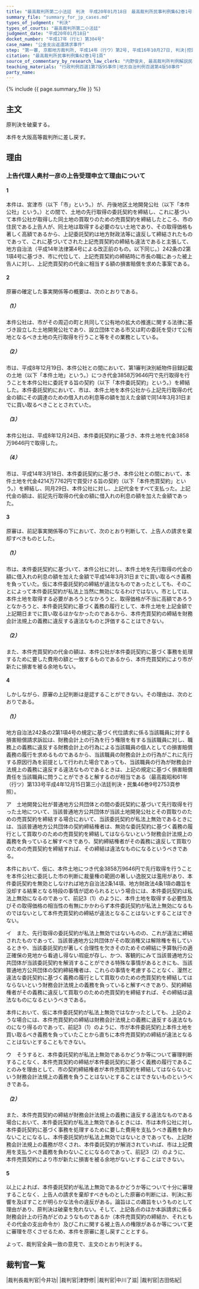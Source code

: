 ```yaml
---
title: "最高裁判所第二小法廷　判決　平成20年01月18日　最高裁判所民事判例集62巻1号1頁"
summary_file: "summary_for_jp_cases.md"
types_of_judgment: "判決"
types_of_courts: "最高裁判所第二小法廷"
judgment_date: "平成20年01月18日"
docket_number: "平成17年（行ヒ）第304号"
case_name: "公金支出返還請求事件"
step: "第一審, 京都地方裁判所, 平成14年（行ウ）第2号, 平成16年10月27日, 判決|控訴審, 大阪高等裁判所, 平成16年（行コ）第118号, 平成17年6月10日, 判決|差戻控訴審, 大阪高等裁判所, 平成20年（行コ）第23号, 平成21年2月13日, 判決|差戻上告審, 最高裁判所第一小法廷, 平成21年（行ヒ）第162号, 平成21年12月17日, 判決"
citation: "最高裁判所民事判例集62巻1号1頁"
source_of_commentary_by_research_law_clerk: "内野俊夫, 最高裁判所判例解説民事篇平成20年度1頁"
teaching_materials: "行政判例百選1第7版95事件|地方自治判例百選第4版50事件"
party_name:
---
```




{% include {{ page.summary_file }}  %}








## 主文



原判決を破棄する。

本件を大阪高等裁判所に差し戻す。





## 理由



### 上告代理人奥村一彦の上告受理申立て理由について

#### 1

本件は、宮津市（以下「市」という。）が、丹後地区土地開発公社（以下「本件公社」という。）との間で、土地の先行取得の委託契約を締結し、これに基づいて本件公社が取得した同土地の買取りのための売買契約を締結したところ、市の住民である上告人が、同土地は取得する必要のない土地であり、その取得価格も著しく高額であるから、上記委託契約は地方財政法等に違反して締結されたものであって、これに基づいてされた上記売買契約の締結も違法であると主張して、地方自治法（平成14年法律第4号による改正前のもの。以下同じ。）242条の2第1項4号に基づき、市に代位して、上記売買契約の締結時に市長の職にあった被上告人に対し、上記売買契約の代金に相当する額の損害賠償を求めた事案である。

#### 2

原審の確定した事実関係等の概要は、次のとおりである。

##### （1）

本件公社は、市がその周辺の町と共同して公有地の拡大の推進に関する法律に基づき設立した土地開発公社であり、設立団体である市又は町の委託を受けて公有地となるべき土地の先行取得を行うこと等をその業務としている。

##### （2）

市は、平成8年12月19日、本件公社との間において、第1審判決別紙物件目録記載の土地（以下「本件土地」という。）につき代金3858万9646円で先行取得を行うことを本件公社に委託する旨の契約（以下「本件委託契約」という。）を締結した。本件委託契約において、市は、本件土地を本件公社から上記先行取得の代金の額にその調達のための借入れの利息等の額を加えた金額で同14年3月31日までに買い取るべきこととされていた。

##### （3）

本件公社は、平成8年12月24日、本件委託契約に基づき、本件土地を代金3858万9646円で取得した。

##### （4）

市は、平成14年3月18日、本件委託契約に基づき、本件公社との間において、本件土地を代金4214万7762円で買受ける旨の契約（以下「本件売買契約」という。）を締結し、同月29日、本件公社に対し、上記代金をすべて支払った。上記代金の額は、前記先行取得の代金の額に借入れの利息の額を加えた金額であった。

#### 3

原審は、前記事実関係等の下において、次のとおり判断して、上告人の請求を棄却すべきものとした。

##### （1）

市は、本件委託契約に基づいて、本件公社に対し、本件土地を先行取得の代金の額に借入れの利息の額を加えた金額で平成14年3月31日までに買い取るべき義務を負っていた。仮に本件委託契約の締結が違法なものであったとしても、そのことによって本件委託契約が私法上当然に無効になるわけではない。市としては、本件土地を取得する必要があろうとなかろうと、取得価格が不当に高額であろうとなかろうと、本件委託契約に基づく義務の履行として、本件土地を上記金額で上記期日までに買い取るほかなかったのであるから、本件売買契約の締結を財務会計法規上の義務に違反する違法なものと評価することはできない。

##### （2）

また、本件売買契約の代金の額は、本件公社が本件委託契約に基づく事務を処理するために要した費用の額と一致するものであるから、本件売買契約により市が新たに損害を被る余地もない。

#### 4

しかしながら、原審の上記判断は是認することができない。その理由は、次のとおりである。

##### （1）

地方自治法242条の2第1項4号の規定に基づく代位請求に係る当該職員に対する損害賠償請求訴訟は、財務会計上の行為を行う権限を有する当該職員に対し、職務上の義務に違反する財務会計上の行為による当該職員の個人としての損害賠償義務の履行を求めるものであるから、当該職員の財務会計上の行為がこれに先行する原因行為を前提として行われた場合であっても、当該職員の行為が財務会計法規上の義務に違反する違法なものであるときは、上記の規定に基づく損害賠償責任を当該職員に問うことができると解するのが相当である（最高裁昭和61年（行ツ）第133号平成4年12月15日第三小法廷判決・民集46巻9号2753頁参照）。

ア　土地開発公社が普通地方公共団体との間の委託契約に基づいて先行取得を行った土地について、当該普通地方公共団体が当該土地開発公社とその買取りのための売買契約を締結する場合において、当該委託契約が私法上無効であるときには、当該普通地方公共団体の契約締結権者は、無効な委託契約に基づく義務の履行として買取りのための売買契約を締結してはならないという財務会計法規上の義務を負っていると解すべきであり、契約締結権者がその義務に違反して買取りのための売買契約を締結すれば、その締結は違法なものになるというべきである。

本件において、仮に、本件土地につき代金3858万9646円で先行取得を行うことを本件公社に委託した市の判断に裁量権の範囲の著しい逸脱又は濫用があり、本件委託契約を無効としなければ地方自治法2条14項、地方財政法4条1項の趣旨を没却する結果となる特段の事情が認められるという場合には、本件委託契約は私法上無効になるのであって、前記3（1）のように、本件土地を取得する必要性及びその取得価格の相当性の有無にかかわらず本件委託契約が私法上無効になるものではないとして本件売買契約の締結が違法となることはないとすることはできない。

イ　また、先行取得の委託契約が私法上無効ではないものの、これが違法に締結されたものであって、当該普通地方公共団体がその取消権又は解除権を有しているときや、当該委託契約が著しく合理性を欠きそのためその締結に予算執行の適正確保の見地から看過し得ない瑕疵が存し、かつ、客観的にみて当該普通地方公共団体が当該委託契約を解消することができる特殊な事情があるときにも、当該普通地方公共団体の契約締結権者は、これらの事情を考慮することなく、漫然と違法な委託契約に基づく義務の履行として買取りのための売買契約を締結してはならないという財務会計法規上の義務を負っていると解すべきであり、契約締結権者がその義務に違反して買取りのための売買契約を締結すれば、その締結は違法なものになるというべきである。

本件において、仮に本件委託契約が私法上無効ではなかったとしても、上記のような場合には、本件売買契約の締結は財務会計法規上の義務に違反する違法なものになり得るのであって、前記3（1）のように、市が本件委託契約上本件土地を買い取るべき義務を負っていたことから直ちに本件売買契約の締結が違法となることはないとすることもできない。

ウ　そうすると、本件委託契約が私法上無効であるかどうか等について審理判断することなく、本件売買契約の締結が本件委託契約に基づく義務の履行であることのみを理由として、市の契約締結権者が本件売買契約を締結してはならないという財務会計法規上の義務を負うことはないとすることはできないものというべきである。

##### （2）

また、本件売買契約の締結が財務会計法規上の義務に違反する違法なものである場合において、本件委託契約が私法上無効であるときには、市は本件公社に対し本件委託契約に基づく事務を処理するために要した費用を支払うべき義務を負わないことになるし、本件委託契約が私法上無効ではないときであっても、上記財務会計法規上の義務が尽くされ、本件委託契約が解消されていれば、市は上記費用を支払うべき義務を負わないことになるのであって、前記3（2）のように、本件売買契約により市が新たに損害を被る余地がないとすることはできない。

#### 5

以上によれば、本件委託契約が私法上無効であるかどうか等について十分に審理することなく、上告人の請求を棄却すべきものとした原審の判断には、判決に影響を及ぼすことが明らかな法令の違反がある。論旨はこの趣旨をいうものとして理由があり、原判決は破棄を免れない。そして、上記各点のほか本訴請求に係る財務会計上の行為がどのようなものであるか（本件売買契約の締結か、それともその代金の支出命令か）及びこれに関する被上告人の権限があるか等について更に審理を尽くさせるため、本件を原審に差し戻すこととする。

よって、裁判官全員一致の意見で、主文のとおり判決する。

## 裁判官一覧

|裁判長裁判官|今井功|
|裁判官|津野修|
|裁判官|中川了滋|
|裁判官|古田佑紀|

